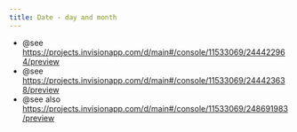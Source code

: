 ```yaml
---
title: Date - day and month
---
```


* @see https://projects.invisionapp.com/d/main#/console/11533069/244422964/preview
* @see https://projects.invisionapp.com/d/main#/console/11533069/244423638/preview
* @see also https://projects.invisionapp.com/d/main#/console/11533069/248691983/preview